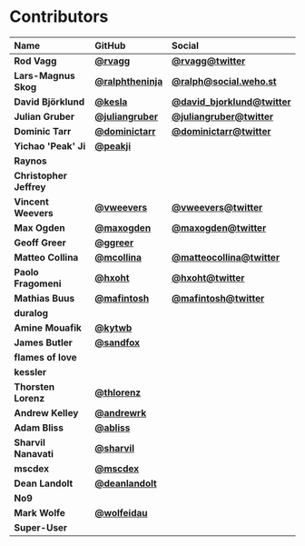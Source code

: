 # Contributors

| Name                    | GitHub                                                 | Social                                                              |
| :---------------------- | :----------------------------------------------------- | :------------------------------------------------------------------ |
| **Rod Vagg**            | [**@rvagg**](https://github.com/rvagg)                 | [**@rvagg@twitter**](https://twitter.com/rvagg)                     |
| **Lars-Magnus Skog**    | [**@ralphtheninja**](https://github.com/ralphtheninja) | [**@ralph@social.weho.st**](https://social.weho.st/@ralph)          |
| **David Björklund**     | [**@kesla**](https://github.com/kesla)                 | [**@david_bjorklund@twitter**](https://twitter.com/david_bjorklund) |
| **Julian Gruber**       | [**@juliangruber**](https://github.com/juliangruber)   | [**@juliangruber@twitter**](https://twitter.com/juliangruber)       |
| **Dominic Tarr**        | [**@dominictarr**](https://github.com/dominictarr)     | [**@dominictarr@twitter**](https://twitter.com/dominictarr)         |
| **Yichao 'Peak' Ji**    | [**@peakji**](https://github.com/peakji)               |                                                                     |
| **Raynos**              |                                                        |                                                                     |
| **Christopher Jeffrey** |                                                        |                                                                     |
| **Vincent Weevers**     | [**@vweevers**](https://github.com/vweevers)           | [**@vweevers@twitter**](https://twitter.com/vweevers)               |
| **Max Ogden**           | [**@maxogden**](https://github.com/maxogden)           | [**@maxogden@twitter**](https://twitter.com/maxogden)               |
| **Geoff Greer**         | [**@ggreer**](https://github.com/ggreer)               |                                                                     |
| **Matteo Collina**      | [**@mcollina**](https://github.com/mcollina)           | [**@matteocollina@twitter**](https://twitter.com/matteocollina)     |
| **Paolo Fragomeni**     | [**@hxoht**](https://github.com/hxoht)                 | [**@hxoht@twitter**](https://twitter.com/hxoht)                     |
| **Mathias Buus**        | [**@mafintosh**](https://github.com/mafintosh)         | [**@mafintosh@twitter**](https://twitter.com/mafintosh)             |
| **duralog**             |                                                        |                                                                     |
| **Amine Mouafik**       | [**@kytwb**](https://github.com/kytwb)                 |                                                                     |
| **James Butler**        | [**@sandfox**](https://github.com/sandfox)             |                                                                     |
| **flames of love**      |                                                        |                                                                     |
| **kessler**             |                                                        |                                                                     |
| **Thorsten Lorenz**     | [**@thlorenz**](https://github.com/thlorenz)           |                                                                     |
| **Andrew Kelley**       | [**@andrewrk**](https://github.com/andrewrk)           |                                                                     |
| **Adam Bliss**          | [**@abliss**](https://github.com/abliss)               |                                                                     |
| **Sharvil Nanavati**    | [**@sharvil**](https://github.com/sharvil)             |                                                                     |
| **mscdex**              | [**@mscdex**](https://github.com/mscdex)               |                                                                     |
| **Dean Landolt**        | [**@deanlandolt**](https://github.com/deanlandolt)     |                                                                     |
| **No9**                 |                                                        |                                                                     |
| **Mark Wolfe**          | [**@wolfeidau**](https://github.com/wolfeidau)         |                                                                     |
| **Super-User**          |                                                        |                                                                     |
